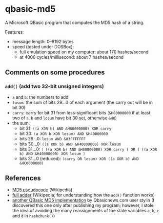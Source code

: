 # qbasic-md5
A Microsoft QBasic program that computes the MD5 hash of a string.

Features:
* message length: 0&ndash;8192 bytes
* speed (tested under DOSBox):
  * full emulation speed on my computer: about 170 hashes/second
  * at 4000 cycles/millisecond: about 7 hashes/second

## Comments on some procedures

### `add()` (add two 32-bit unsigned integers)

* `a` and `b`: the numbers to add
* `losum`: the sum of bits 29&hellip;0 of each argument (the carry out will be in bit 30)
* `carry`: carry for bit 31 from less-significant bits (`&H80000000` if at least two of `a`, `b` and `losum` have bit 30 set, otherwise `&H0`)
* the sum:
  * bit 31: `((a XOR b) AND &H80000000) XOR carry`
  * bit 30: `(a XOR b XOR losum) AND &H40000000`
  * bits 29&hellip;0: `losum AND &H3FFFFFFF`
  * bits 30&hellip;0: `((a XOR b) AND &H40000000) XOR losum`
  * bits 31&hellip;0: `( ((a XOR b) AND &H80000000) XOR carry ) OR ( ((a XOR b) AND &H40000000) XOR losum )`
  * bits 31&hellip;0 (reduced): `(carry OR losum) XOR ((a XOR b) AND &HC0000000)`

## References
* [MD5 pseudocode](http://en.wikipedia.org/wiki/MD5#Pseudocode) (Wikipedia)
* [full adder](http://en.wikipedia.org/wiki/Adder_(electronics)#Full_adder) (Wikipedia; for understanding how the `add()` function works)
* [another QBasic MD5 implementation](http://forum.qbasicnews.com/index.php?topic=13371.0) by Qbasicnews.com user stylin (I discovered this one only after publishing my program; however, I stole the idea of avoiding the many reassignments of the state variables `a`, `b`, `c` and `d` in `hashchunk()`)
